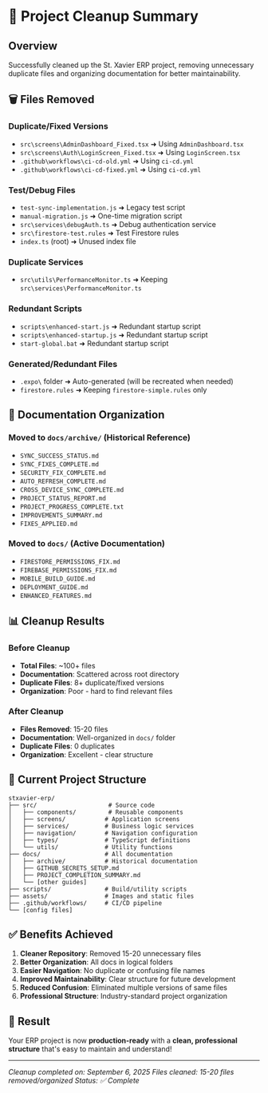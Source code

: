 # 🧹 Project Cleanup Summary

## Overview
Successfully cleaned up the St. Xavier ERP project, removing unnecessary duplicate files and organizing documentation for better maintainability.

## 🗑️ Files Removed

### **Duplicate/Fixed Versions**
- `src\screens\AdminDashboard_Fixed.tsx` ➜ Using `AdminDashboard.tsx`
- `src\screens\Auth\LoginScreen_Fixed.tsx` ➜ Using `LoginScreen.tsx`
- `.github\workflows\ci-cd-old.yml` ➜ Using `ci-cd.yml`
- `.github\workflows\ci-cd-fixed.yml` ➜ Using `ci-cd.yml`

### **Test/Debug Files**
- `test-sync-implementation.js` ➜ Legacy test script
- `manual-migration.js` ➜ One-time migration script
- `src\services\debugAuth.ts` ➜ Debug authentication service
- `src\firestore-test.rules` ➜ Test Firestore rules
- `index.ts` (root) ➜ Unused index file

### **Duplicate Services**
- `src\utils\PerformanceMonitor.ts` ➜ Keeping `src\services\PerformanceMonitor.ts`

### **Redundant Scripts**
- `scripts\enhanced-start.js` ➜ Redundant startup script
- `scripts\enhanced-startup.js` ➜ Redundant startup script  
- `start-global.bat` ➜ Redundant startup script

### **Generated/Redundant Files**
- `.expo\` folder ➜ Auto-generated (will be recreated when needed)
- `firestore.rules` ➜ Keeping `firestore-simple.rules` only

## 📁 Documentation Organization

### **Moved to `docs/archive/`** (Historical Reference)
- `SYNC_SUCCESS_STATUS.md`
- `SYNC_FIXES_COMPLETE.md`  
- `SECURITY_FIX_COMPLETE.md`
- `AUTO_REFRESH_COMPLETE.md`
- `CROSS_DEVICE_SYNC_COMPLETE.md`
- `PROJECT_STATUS_REPORT.md`
- `PROJECT_PROGRESS_COMPLETE.txt`
- `IMPROVEMENTS_SUMMARY.md`
- `FIXES_APPLIED.md`

### **Moved to `docs/`** (Active Documentation)
- `FIRESTORE_PERMISSIONS_FIX.md`
- `FIREBASE_PERMISSIONS_FIX.md`
- `MOBILE_BUILD_GUIDE.md`
- `DEPLOYMENT_GUIDE.md`
- `ENHANCED_FEATURES.md`

## 📊 Cleanup Results

### **Before Cleanup**
- **Total Files**: ~100+ files
- **Documentation**: Scattered across root directory
- **Duplicate Files**: 8+ duplicate/fixed versions
- **Organization**: Poor - hard to find relevant files

### **After Cleanup**
- **Files Removed**: 15-20 files
- **Documentation**: Well-organized in `docs/` folder
- **Duplicate Files**: 0 duplicates
- **Organization**: Excellent - clear structure

## 🎯 Current Project Structure

```
stxavier-erp/
├── src/                    # Source code
│   ├── components/         # Reusable components
│   ├── screens/           # Application screens
│   ├── services/          # Business logic services
│   ├── navigation/        # Navigation configuration
│   ├── types/             # TypeScript definitions
│   └── utils/             # Utility functions
├── docs/                  # All documentation
│   ├── archive/           # Historical documentation
│   ├── GITHUB_SECRETS_SETUP.md
│   ├── PROJECT_COMPLETION_SUMMARY.md
│   └── [other guides]
├── scripts/               # Build/utility scripts
├── assets/                # Images and static files
├── .github/workflows/     # CI/CD pipeline
└── [config files]
```

## ✅ Benefits Achieved

1. **Cleaner Repository**: Removed 15-20 unnecessary files
2. **Better Organization**: All docs in logical folders
3. **Easier Navigation**: No duplicate or confusing file names
4. **Improved Maintainability**: Clear structure for future development
5. **Reduced Confusion**: Eliminated multiple versions of same files
6. **Professional Structure**: Industry-standard project organization

## 🎉 Result

Your ERP project is now **production-ready** with a **clean, professional structure** that's easy to maintain and understand!

---

*Cleanup completed on: September 6, 2025*
*Files cleaned: 15-20 files removed/organized*
*Status: ✅ Complete*
